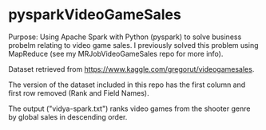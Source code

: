 # pysparkVideoGameSales

Purpose: Using Apache Spark with Python (pyspark) to solve business probelm relating to video game sales.
I previously solved this problem using MapReduce (see my MRJobVideoGameSales repo for more info). 

Dataset retrieved from https://www.kaggle.com/gregorut/videogamesales.

The version of the dataset included in this repo has the first column and first row removed (Rank and Field Names).

The output ("vidya-spark.txt") ranks video games from the shooter genre by global sales in descending order. 
